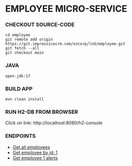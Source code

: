 # EMPLOYEE MICRO-SERVICE

### CHECKOUT SOURCE-CODE
```
cd employee
git remote add origin https://git.impressicocrm.com/ezcorp/lnd/employee.git
git fetch --all 
git checkout main
```

### JAVA
```
open-jdk:17
```

### BUILD APP
```
mvn clean install
```

### RUN H2-DB FROM BROWSER
Click on link: http://localhost:8080/h2-console

### ENDPOINTS
* [Get all employees](http://localhost:8080/employees/)
* [Get employee by id: 1](http://localhost:8080/employees/1)
* [Get employee 1 alerts](http://localhost:8080/employees/employeeId/1/alerts)